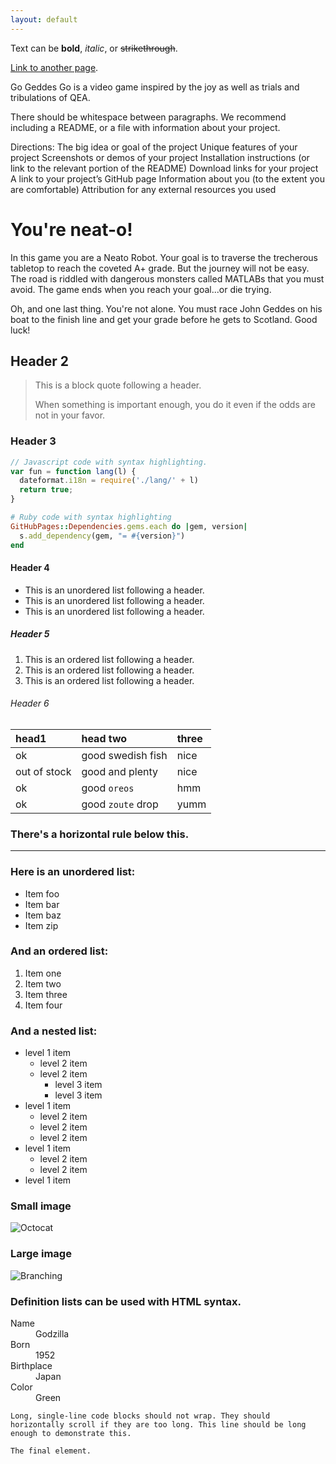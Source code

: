 ```yaml
---
layout: default
---
```


Text can be **bold**, _italic_, or ~~strikethrough~~.

[Link to another page](https://github.com/olincollege/GoGeddesGo).

Go Geddes Go is a video game inspired by the joy as well as trials and tribulations of QEA. 

There should be whitespace between paragraphs. We recommend including a README, or a file with information about your project.

Directions:
The big idea or goal of the project
Unique features of your project
Screenshots or demos of your project
Installation instructions (or link to the relevant portion of the README)
Download links for your project
A link to your project’s GitHub page
Information about you (to the extent you are comfortable)
Attribution for any external resources you used

# You're neat-o!

In this game you are a Neato Robot. Your goal is to traverse the trecherous tabletop to reach the coveted A+ grade.
But the journey will not be easy. The road is riddled with dangerous monsters called MATLABs that you must avoid.
The game ends when you reach your goal...or die trying.

Oh, and one last thing. You're not alone. You must race John Geddes on his boat to the finish line 
and get your grade before he gets to Scotland. Good luck!

## Header 2

> This is a block quote following a header.
> 
> When something is important enough, you do it even if the odds are not in your favor.

### Header 3

```js
// Javascript code with syntax highlighting.
var fun = function lang(l) {
  dateformat.i18n = require('./lang/' + l)
  return true;
}
```

```ruby
# Ruby code with syntax highlighting
GitHubPages::Dependencies.gems.each do |gem, version|
  s.add_dependency(gem, "= #{version}")
end
```

#### Header 4

*   This is an unordered list following a header.
*   This is an unordered list following a header.
*   This is an unordered list following a header.

##### Header 5

1.  This is an ordered list following a header.
2.  This is an ordered list following a header.
3.  This is an ordered list following a header.

###### Header 6

| head1        | head two          | three |
|:-------------|:------------------|:------|
| ok           | good swedish fish | nice  |
| out of stock | good and plenty   | nice  |
| ok           | good `oreos`      | hmm   |
| ok           | good `zoute` drop | yumm  |

### There's a horizontal rule below this.

* * *

### Here is an unordered list:

*   Item foo
*   Item bar
*   Item baz
*   Item zip

### And an ordered list:

1.  Item one
1.  Item two
1.  Item three
1.  Item four

### And a nested list:

- level 1 item
  - level 2 item
  - level 2 item
    - level 3 item
    - level 3 item
- level 1 item
  - level 2 item
  - level 2 item
  - level 2 item
- level 1 item
  - level 2 item
  - level 2 item
- level 1 item

### Small image

![Octocat](https://github.githubassets.com/images/icons/emoji/octocat.png)

### Large image

![Branching](https://guides.github.com/activities/hello-world/branching.png)


### Definition lists can be used with HTML syntax.

<dl>
<dt>Name</dt>
<dd>Godzilla</dd>
<dt>Born</dt>
<dd>1952</dd>
<dt>Birthplace</dt>
<dd>Japan</dd>
<dt>Color</dt>
<dd>Green</dd>
</dl>

```
Long, single-line code blocks should not wrap. They should horizontally scroll if they are too long. This line should be long enough to demonstrate this.
```

```
The final element.
```
